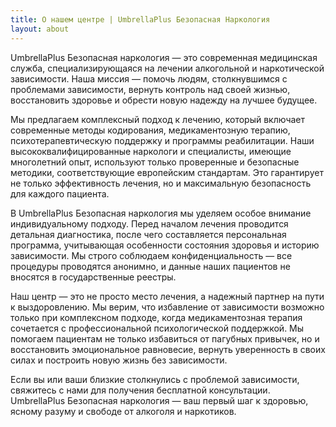 ```yaml
---
title: О нашем центре | UmbrellaPlus Безопасная Наркология
layout: about
---
```


UmbrellaPlus Безопасная наркология — это современная медицинская служба, специализирующаяся на лечении алкогольной и наркотической зависимости. Наша миссия — помочь людям, столкнувшимся с проблемами зависимости, вернуть контроль над своей жизнью, восстановить здоровье и обрести новую надежду на лучшее будущее.

Мы предлагаем комплексный подход к лечению, который включает современные методы кодирования, медикаментозную терапию, психотерапевтическую поддержку и программы реабилитации. Наши высококвалифицированные наркологи и специалисты, имеющие многолетний опыт, используют только проверенные и безопасные методики, соответствующие европейским стандартам. Это гарантирует не только эффективность лечения, но и максимальную безопасность для каждого пациента.

В UmbrellaPlus Безопасная наркология мы уделяем особое внимание индивидуальному подходу. Перед началом лечения проводится детальная диагностика, после чего составляется персональная программа, учитывающая особенности состояния здоровья и историю зависимости. Мы строго соблюдаем конфиденциальность — все процедуры проводятся анонимно, и данные наших пациентов не вносятся в государственные реестры.

Наш центр — это не просто место лечения, а надежный партнер на пути к выздоровлению. Мы верим, что избавление от зависимости возможно только при комплексном подходе, когда медикаментозная терапия сочетается с профессиональной психологической поддержкой. Мы помогаем пациентам не только избавиться от пагубных привычек, но и восстановить эмоциональное равновесие, вернуть уверенность в своих силах и построить новую жизнь без зависимости.

Если вы или ваши близкие столкнулись с проблемой зависимости, свяжитесь с нами для получения бесплатной консультации. UmbrellaPlus Безопасная наркология — ваш первый шаг к здоровью, ясному разуму и свободе от алкоголя и наркотиков.

